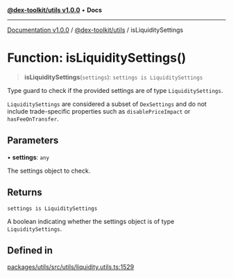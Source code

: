 [**@dex-toolkit/utils v1.0.0**](../README.md) • **Docs**

***

[Documentation v1.0.0](../../../packages.md) / [@dex-toolkit/utils](../README.md) / isLiquiditySettings

# Function: isLiquiditySettings()

> **isLiquiditySettings**(`settings`): `settings is LiquiditySettings`

Type guard to check if the provided settings are of type `LiquiditySettings`.

`LiquiditySettings` are considered a subset of `DexSettings` and do not include
trade-specific properties such as `disablePriceImpact` or `hasFeeOnTransfer`.

## Parameters

• **settings**: `any`

The settings object to check.

## Returns

`settings is LiquiditySettings`

A boolean indicating whether the settings object is of type `LiquiditySettings`.

## Defined in

[packages/utils/src/utils/liquidity.utils.ts:1529](https://github.com/niZmosis/dex-toolkit/blob/3d8b41b44787b30fbea5de3ab4737662ffb61bc8/packages/utils/src/utils/liquidity.utils.ts#L1529)
